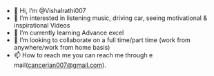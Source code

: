 - 👋 Hi, I’m @Vishalrathi007
- 👀 I’m interested in listening music, driving car, seeing motivational & inspirational Videos
- 🌱 I’m currently learning Advance excel 
- 💞️ I’m looking to collaborate on a full time/part time (work from anywhere/work from home basis)
- 📫 How to reach me you can reach me through e mail(cancerian007@gmail.com). 

<!---
Vishalrathi007/Vishalrathi007 is a ✨ special ✨ repository because its `README.md` (this file) appears on your GitHub profile.
You can click the Preview link to take a look at your changes.
--->
